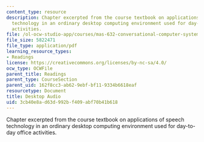```yaml
---
content_type: resource
description: Chapter excerpted from the course textbook on applications of speech
  technology in an ordinary desktop computing environment used for day-to-day office
  activities.
file: /ol-ocw-studio-app/courses/mas-632-conversational-computer-systems-fall-2008/3cb40e8ad63d992bf409abf70b41b618_schmandt_ch12.pdf
file_size: 5822471
file_type: application/pdf
learning_resource_types:
- Readings
license: https://creativecommons.org/licenses/by-nc-sa/4.0/
ocw_type: OCWFile
parent_title: Readings
parent_type: CourseSection
parent_uid: 162f8cc3-ab62-9ebf-bf11-9334b6618eaf
resourcetype: Document
title: Desktop Audio
uid: 3cb40e8a-d63d-992b-f409-abf70b41b618
---
```

Chapter excerpted from the course textbook on applications of speech technology in an ordinary desktop computing environment used for day-to-day office activities.